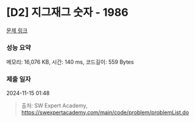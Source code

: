 # [D2] 지그재그 숫자 - 1986 

[문제 링크](https://swexpertacademy.com/main/code/problem/problemDetail.do?contestProbId=AV5PxmBqAe8DFAUq) 

### 성능 요약

메모리: 16,076 KB, 시간: 140 ms, 코드길이: 559 Bytes

### 제출 일자

2024-11-15 01:48



> 출처: SW Expert Academy, https://swexpertacademy.com/main/code/problem/problemList.do